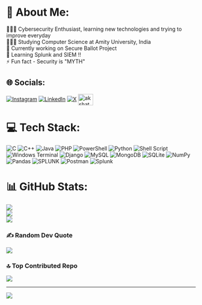 # 💫 About Me:
👩🏻‍💻 Cybersecurity Enthusiast, learning new technologies and trying to improve everyday<br>👩🏻‍🎓 Studying Computer Science at Amity University, India<br>🔭 Currently working on Secure Ballot Project<br>🌱 Learning Splunk and SIEM !!<br>⚡ Fun fact - Security is "MYTH" 


## 🌐 Socials:
[![Instagram](https://img.shields.io/badge/Instagram-%23E4405F.svg?logo=Instagram&logoColor=white)](https://instagram.com/akshat_ak47) [![LinkedIn](https://img.shields.io/badge/LinkedIn-%230077B5.svg?logo=linkedin&logoColor=white)](https://linkedin.com/in/akshat-srivastava-ak47) [![X](https://img.shields.io/badge/X-black.svg?logo=X&logoColor=white)](https://x.com/_akshat_ak47) <a href="https://www.codechef.com/users/akshat_ak_47" target="blank"><img align="center" src="https://cdn.jsdelivr.net/npm/simple-icons@3.1.0/icons/codechef.svg" alt="akshat_ak_47" height="30" width="40" /></a>

# 💻 Tech Stack:
![C](https://img.shields.io/badge/c-%2300599C.svg?style=flat&logo=c&logoColor=white) ![C++](https://img.shields.io/badge/c++-%2300599C.svg?style=flat&logo=c%2B%2B&logoColor=white) ![Java](https://img.shields.io/badge/java-%23ED8B00.svg?style=flat&logo=openjdk&logoColor=white) ![PHP](https://img.shields.io/badge/php-%23777BB4.svg?style=flat&logo=php&logoColor=white) ![PowerShell](https://img.shields.io/badge/PowerShell-%235391FE.svg?style=flat&logo=powershell&logoColor=white) ![Python](https://img.shields.io/badge/python-3670A0?style=flat&logo=python&logoColor=ffdd54) ![Shell Script](https://img.shields.io/badge/shell_script-%23121011.svg?style=flat&logo=gnu-bash&logoColor=white) ![Windows Terminal](https://img.shields.io/badge/Windows%20Terminal-%234D4D4D.svg?style=flat&logo=windows-terminal&logoColor=white) ![Django](https://img.shields.io/badge/django-%23092E20.svg?style=flat&logo=django&logoColor=white) ![MySQL](https://img.shields.io/badge/mysql-%2300000f.svg?style=flat&logo=mysql&logoColor=white) ![MongoDB](https://img.shields.io/badge/MongoDB-%234ea94b.svg?style=flat&logo=mongodb&logoColor=white) ![SQLite](https://img.shields.io/badge/sqlite-%2307405e.svg?style=flat&logo=sqlite&logoColor=white) ![NumPy](https://img.shields.io/badge/numpy-%23013243.svg?style=flat&logo=numpy&logoColor=white) ![Pandas](https://img.shields.io/badge/pandas-%23150458.svg?style=flat&logo=pandas&logoColor=white) ![SPLUNK](https://img.shields.io/badge/splunk-000000.svg?style=flat&logo=splunk&color=%23000000) ![Postman](https://img.shields.io/badge/Postman-FF6C37?style=flat&logo=postman&logoColor=white) ![Splunk](https://img.shields.io/badge/splunk-%23000000.svg?style=flat&logo=splunk&logoColor=white)
# 📊 GitHub Stats:
![](https://github-readme-stats.vercel.app/api?username=akshat-ak47&theme=dark&hide_border=false&include_all_commits=true&count_private=true)<br/>
![](https://github-readme-streak-stats.herokuapp.com/?user=akshat-ak47&theme=dark&hide_border=false)<br/>
![](https://github-readme-stats.vercel.app/api/top-langs/?username=akshat-ak47&theme=dark&hide_border=false&include_all_commits=true&count_private=true&layout=compact)

### ✍️ Random Dev Quote
![](https://quotes-github-readme.vercel.app/api?type=horizontal&theme=tokyonight)

### 🔝 Top Contributed Repo
![](https://github-contributor-stats.vercel.app/api?username=akshat-ak47&limit=5&theme=tokyonight&combine_all_yearly_contributions=true)

---
[![](https://visitcount.itsvg.in/api?id=akshat-ak47&icon=6&color=1)](https://visitcount.itsvg.in)

<!-- Proudly created with GPRM ( https://gprm.itsvg.in ) -->
